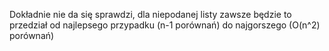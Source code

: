
Dokładnie nie da się sprawdzi, dla niepodanej listy zawsze będzie to przedział od najlepsego przypadku (n-1 porównań) do najgorszego (O(n^2) porównań)